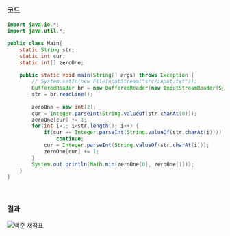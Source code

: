 ### 코드
``` java
import java.io.*;
import java.util.*;

public class Main{
	static String str;
	static int cur;
	static int[] zeroOne;
	
	public static void main(String[] args) throws Exception {
		// System.setIn(new FileInputStream("src/input.txt"));
		BufferedReader br = new BufferedReader(new InputStreamReader(System.in));
		str = br.readLine();
		
		zeroOne = new int[2];
		cur = Integer.parseInt(String.valueOf(str.charAt(0)));
		zeroOne[cur] += 1;
		for(int i=1; i<str.length(); i++) {
			if(cur == Integer.parseInt(String.valueOf(str.charAt(i))))
				continue;
			cur = Integer.parseInt(String.valueOf(str.charAt(i)));
			zeroOne[cur] += 1;
		}
		System.out.println(Math.min(zeroOne[0], zeroOne[1]));
	}
}
```
</br>

### 결과

![백준 채점표](https://github.com/SSAFY-11th-Seoul15/algo-study/assets/74345771/3fd68c03-d9b9-48f0-93cb-0b74affe7854)

